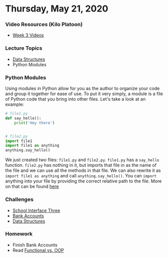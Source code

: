 Thursday, May 21, 2020
====================
### Video Resources (Kilo Platoon)
- [Week 3 Videos](https://www.youtube.com/playlist?list=PLu0CiQ7bzwEQVUa4JoR-lj3JM9OOyd6PV)

### Lecture Topics
* [Data Structures](https://github.com/limaplatoon/data-structures)
* Python Modules

### Python Modules
Using modules in Python allow for you as the author to organize your code and group it together for ease of use. To put it very simply, a module is a file of Python code that you bring into other files. Let's take a look at an example:
```python
# file1.py
def say_hello():
    print('Hey there')


# file2.py
import file1
import file1 as anything
anything.say_hello()
```
We just created two files: `file1.py` and `file2.py`. `file1.py` has a `say_hello` function. `file2.py` has nothing in it, but imports that file in as the name of the file and we can use all the methods in that file. We can also rewrite it as `import file1 as anything` and call `anything.say_hello()`. You can `import` anything into your file by providing the correct relative path to the file. More on that can be found [here](https://www.tutorialspoint.com/python/python_modules.htm)

### Challenges
* [School Interface Three](https://github.com/limaplatoon/school-interface-three)
* [Bank Accounts](https://github.com/limaplatoon/bank-accounts)
* [Data Structures](https://github.com/limaplatoon/data-structures)

### Homework
* Finish Bank Accounts
* Read [Functional vs. OOP](https://www.codenewbie.org/blogs/object-oriented-programming-vs-functional-programming)
